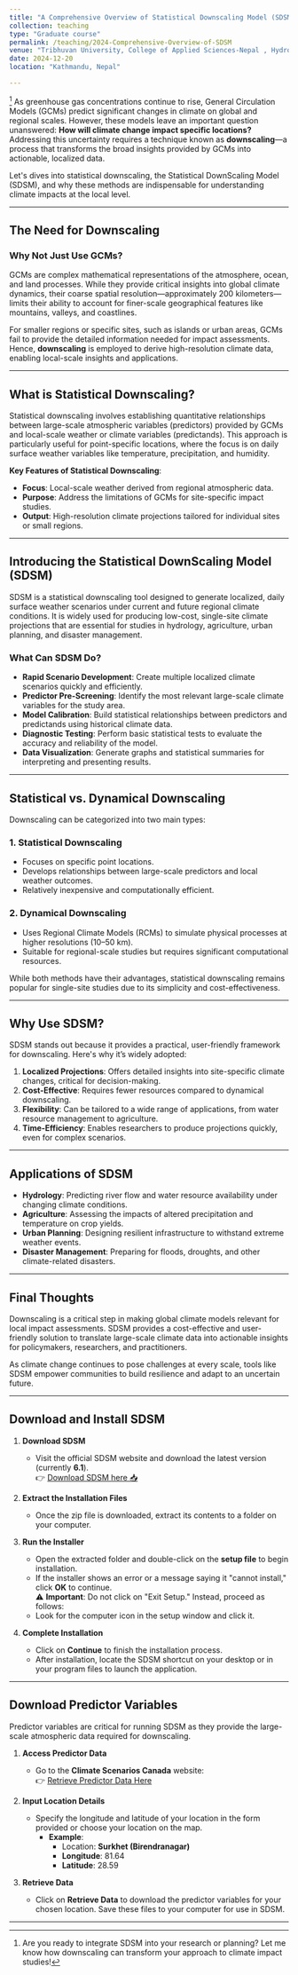 ```yaml
---
title: "A Comprehensive Overview of Statistical Downscaling Model (SDSM)"
collection: teaching
type: "Graduate course"
permalink: /teaching/2024-Comprehensive-Overview-of-SDSM
venue: "Tribhuvan University, College of Applied Sciences-Nepal , Hydrology Department"
date: 2024-12-20
location: "Kathmandu, Nepal"

---
```

[^1]
As greenhouse gas concentrations continue to rise, General Circulation Models (GCMs) predict significant changes in climate on global and regional scales. However, these models leave an important question unanswered: **How will climate change impact specific locations?** Addressing this uncertainty requires a technique known as **downscaling**—a process that transforms the broad insights provided by GCMs into actionable, localized data.

Let's dives into statistical downscaling, the Statistical DownScaling Model (SDSM), and why these methods are indispensable for understanding climate impacts at the local level.

---

## The Need for Downscaling

### Why Not Just Use GCMs?

GCMs are complex mathematical representations of the atmosphere, ocean, and land processes. While they provide critical insights into global climate dynamics, their coarse spatial resolution—approximately 200 kilometers—limits their ability to account for finer-scale geographical features like mountains, valleys, and coastlines.

For smaller regions or specific sites, such as islands or urban areas, GCMs fail to provide the detailed information needed for impact assessments. Hence, **downscaling** is employed to derive high-resolution climate data, enabling local-scale insights and applications.

---

## What is Statistical Downscaling?

Statistical downscaling involves establishing quantitative relationships between large-scale atmospheric variables (predictors) provided by GCMs and local-scale weather or climate variables (predictands). This approach is particularly useful for point-specific locations, where the focus is on daily surface weather variables like temperature, precipitation, and humidity.

**Key Features of Statistical Downscaling**:

- **Focus**: Local-scale weather derived from regional atmospheric data.
- **Purpose**: Address the limitations of GCMs for site-specific impact studies.
- **Output**: High-resolution climate projections tailored for individual sites or small regions.

---

## Introducing the Statistical DownScaling Model (SDSM)

SDSM is a statistical downscaling tool designed to generate localized, daily surface weather scenarios under current and future regional climate conditions. It is widely used for producing low-cost, single-site climate projections that are essential for studies in hydrology, agriculture, urban planning, and disaster management.

### What Can SDSM Do?

- **Rapid Scenario Development**: Create multiple localized climate scenarios quickly and efficiently.
- **Predictor Pre-Screening**: Identify the most relevant large-scale climate variables for the study area.
- **Model Calibration**: Build statistical relationships between predictors and predictands using historical climate data.
- **Diagnostic Testing**: Perform basic statistical tests to evaluate the accuracy and reliability of the model.
- **Data Visualization**: Generate graphs and statistical summaries for interpreting and presenting results.

---

## Statistical vs. Dynamical Downscaling

Downscaling can be categorized into two main types:

### 1. **Statistical Downscaling**

- Focuses on specific point locations.
- Develops relationships between large-scale predictors and local weather outcomes.
- Relatively inexpensive and computationally efficient.

### 2. **Dynamical Downscaling**

- Uses Regional Climate Models (RCMs) to simulate physical processes at higher resolutions (10–50 km).
- Suitable for regional-scale studies but requires significant computational resources.

While both methods have their advantages, statistical downscaling remains popular for single-site studies due to its simplicity and cost-effectiveness.

---

## Why Use SDSM?

SDSM stands out because it provides a practical, user-friendly framework for downscaling. Here's why it’s widely adopted:

1. **Localized Projections**: Offers detailed insights into site-specific climate changes, critical for decision-making.
2. **Cost-Effective**: Requires fewer resources compared to dynamical downscaling.
3. **Flexibility**: Can be tailored to a wide range of applications, from water resource management to agriculture.
4. **Time-Efficiency**: Enables researchers to produce projections quickly, even for complex scenarios.

---

## Applications of SDSM

- **Hydrology**: Predicting river flow and water resource availability under changing climate conditions.
- **Agriculture**: Assessing the impacts of altered precipitation and temperature on crop yields.
- **Urban Planning**: Designing resilient infrastructure to withstand extreme weather events.
- **Disaster Management**: Preparing for floods, droughts, and other climate-related disasters.

---

## Final Thoughts

Downscaling is a critical step in making global climate models relevant for local impact assessments. SDSM provides a cost-effective and user-friendly solution to translate large-scale climate data into actionable insights for policymakers, researchers, and practitioners.

As climate change continues to pose challenges at every scale, tools like SDSM empower communities to build resilience and adapt to an uncertain future.

---

## Download and Install SDSM

1. **Download SDSM**

    - Visit the official SDSM website and download the latest version (currently **6.1**).  
        👉 [Download SDSM here 📥](https://sdsm.org.uk/software.html)
2. **Extract the Installation Files**

    - Once the zip file is downloaded, extract its contents to a folder on your computer.
3. **Run the Installer**

    - Open the extracted folder and double-click on the **setup file** to begin installation.
    - If the installer shows an error or a message saying it "cannot install," click **OK** to continue.  
        ⚠️ **Important**: Do not click on "Exit Setup." Instead, proceed as follows:
    - Look for the computer icon in the setup window and click it.
4. **Complete Installation**

    - Click on **Continue** to finish the installation process.
    - After installation, locate the SDSM shortcut on your desktop or in your program files to launch the application.

---

## Download Predictor Variables

Predictor variables are critical for running SDSM as they provide the large-scale atmospheric data required for downscaling.

1. **Access Predictor Data**

    - Go to the **Climate Scenarios Canada** website:  
        👉 [Retrieve Predictor Data Here](https://climate-scenarios.canada.ca/?page=pred-canesm2)
2. **Input Location Details**

    - Specify the longitude and latitude of your location in the form provided or choose your location on the map.
        - **Example**:
            - Location: **Surkhet (Birendranagar)**
            - **Longitude**: 81.64
            - **Latitude**: 28.59
3. **Retrieve Data**

    - Click on **Retrieve Data** to download the predictor variables for your chosen location. Save these files to your computer for use in SDSM.

---
[^1]: Are you ready to integrate SDSM into your research or planning? Let me know how downscaling can transform your approach to climate impact studies!
